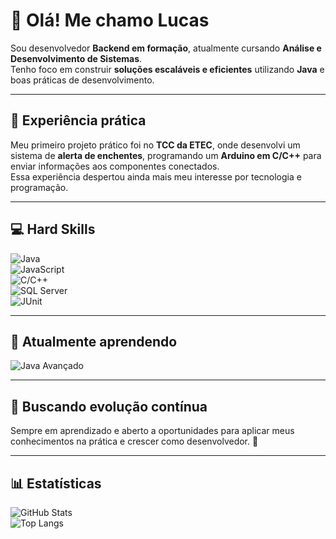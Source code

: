 # 👋 Olá! Me chamo Lucas  

Sou desenvolvedor **Backend em formação**, atualmente cursando **Análise e Desenvolvimento de Sistemas**.  
Tenho foco em construir **soluções escaláveis e eficientes** utilizando **Java** e boas práticas de desenvolvimento.  

---

## 🚀 Experiência prática  

Meu primeiro projeto prático foi no **TCC da ETEC**, onde desenvolvi um sistema de **alerta de enchentes**, programando um **Arduino em C/C++** para enviar informações aos componentes conectados.  
Essa experiência despertou ainda mais meu interesse por tecnologia e programação.  

---

## 💻 Hard Skills  

![Java](https://img.shields.io/badge/Java-ED8B00?style=for-the-badge&logo=openjdk&logoColor=white)  
![JavaScript](https://img.shields.io/badge/JavaScript-F7DF1E?style=for-the-badge&logo=javascript&logoColor=black)  
![C/C++](https://img.shields.io/badge/C%2FC%2B%2B-00599C?style=for-the-badge&logo=cplusplus&logoColor=white)  
![SQL Server](https://img.shields.io/badge/SQL%20Server-CC2927?style=for-the-badge&logo=microsoftsqlserver&logoColor=white)  
![JUnit](https://img.shields.io/badge/JUnit-25A162?style=for-the-badge&logo=junit5&logoColor=white)  

---

## 📘 Atualmente aprendendo  

![Java Avançado](https://img.shields.io/badge/Java%20Avançado-ED8B00?style=for-the-badge&logo=openjdk&logoColor=white)  

---

## 🔎 Buscando evolução contínua  

Sempre em aprendizado e aberto a oportunidades para aplicar meus conhecimentos na prática e crescer como desenvolvedor. 🚀  

---

## 📊 Estatísticas  

![GitHub Stats](https://github-readme-stats.vercel.app/api?username=Lucassss9&show_icons=true&theme=dark)  
![Top Langs](https://github-readme-stats.vercel.app/api/top-langs/?username=Lucassss9&layout=compact&theme=dark)  
